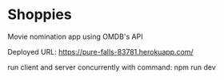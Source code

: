# Shoppies

Movie nomination app using OMDB's API

Deployed URL: https://pure-falls-83781.herokuapp.com/

run client and server concurrently with command: npm run dev

